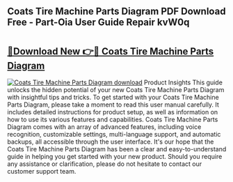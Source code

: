 ## Coats Tire Machine Parts Diagram PDF Download Free - Part-Oia User Guide Repair kvW0q

# <h2><a href="http://dfj33s.blite.top/?on=Coats+Tire+Machine+Parts+Diagram">🔗Download New 👉🔴 Coats Tire Machine Parts Diagram</a></h2>

[![Coats Tire Machine Parts Diagram download](https://i.imgur.com/lujVjoI.png)](http://dfj33s.blite.top/?on=Coats+Tire+Machine+Parts+Diagram)
Product Insights This guide unlocks the hidden potential of your new Coats Tire Machine Parts Diagram with insightful tips and tricks. To get started with your Coats Tire Machine Parts Diagram, please take a moment to read this user manual carefully. It includes detailed instructions for product setup, as well as information on how to use its various features and capabilities. Coats Tire Machine Parts Diagram comes with an array of advanced features, including voice recognition, customizable settings, multi-language support, and automatic backups, all accessible through the user interface. It's our hope that the Coats Tire Machine Parts Diagram has been a clear and easy-to-understand guide in helping you get started with your new product. Should you require any assistance or clarification, please do not hesitate to contact our customer support team.
